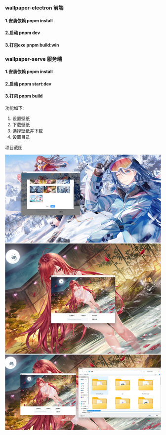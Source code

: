 ### wallpaper-electron 前端 
#### 1.安装依赖 pnpm install 
#### 2.启动 pnpm dev
#### 3.打包exe pnpm build:win
### wallpaper-serve 服务端  
#### 1.安装依赖 pnpm install 
#### 2.启动 pnpm start:dev
#### 3.打包 pnpm build
功能如下:

1. 设置壁纸
2. 下载壁纸
3. 选择壁纸并下载
4. 设置目录

项目截图

![输入图片说明](image.png)
![输入图片说明](image1.png)
![输入图片说明](image2.png)



